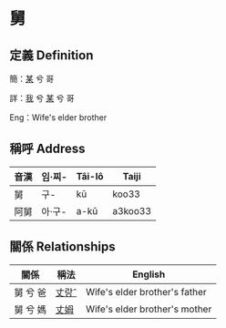 # 舅
## 定義 Definition
簡：[某](member18.md) 兮 哥

詳：[我](member1.md) 兮 [某](member18.md) 兮 哥

Eng：Wife's elder brother

## 稱呼 Address

音漢 | 임·찌- | Tâi-lô | Taiji
--- | --- | --- | --- 
舅 | 구- | kū | koo33 
阿舅 | 아·구- | a-kū | a3koo33 


## 關係 Relationships

關係 | 稱法 | English
--- | --- | --- 
舅 兮 爸 | [丈랑ˆ](member62.md) | Wife's elder brother's father
舅 兮 媽 | [丈姆](member63.md) | Wife's elder brother's mother

